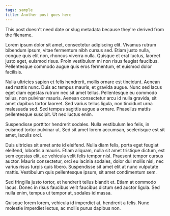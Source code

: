 ```yaml
---
tags: sample
title: Another post goes here
---
```


This post doesn't need date or slug metadata because they're derived from the filename.

Lorem ipsum dolor sit amet, consectetur adipiscing elit. Vivamus rutrum bibendum ipsum, vitae fermentum nibh cursus sed. Etiam justo nulla, congue quis elit non, rhoncus viverra nulla. Quisque et erat luctus, laoreet justo eget, euismod risus. Proin vestibulum mi non risus feugiat faucibus. Pellentesque commodo augue quis eros fermentum, et euismod dolor facilisis. 

Nulla ultricies sapien et felis hendrerit, mollis ornare est tincidunt. Aenean sed mattis nunc. Duis ac tempus mauris, et gravida augue. Nunc sed lacus eget diam egestas rutrum nec sit amet tellus. Pellentesque eu commodo tellus, non pulvinar mauris. Aenean consectetur arcu id nulla gravida, sit amet dapibus tortor laoreet. Sed varius tellus ligula, non tincidunt urna malesuada sed. Sed tempus sagittis augue a ornare. Phasellus mattis pellentesque suscipit. Ut nec luctus enim.

Suspendisse porttitor hendrerit sodales. Nulla vestibulum leo felis, in euismod tortor pulvinar ut. Sed sit amet lorem accumsan, scelerisque est sit amet, iaculis orci. 

Duis ultricies sit amet ante id eleifend. Nulla diam felis, porta eget feugiat eleifend, lobortis a mauris. Etiam aliquam, nulla sit amet tristique dictum, est sem egestas elit, ac vehicula velit felis tempor nisl. Praesent tempor cursus auctor. Mauris consectetur, orci eu lacinia sodales, dolor dui mollis nisl, nec varius risus turpis quis libero. Suspendisse sit amet elit at nunc vulputate mattis. Vestibulum quis pellentesque ipsum, sit amet condimentum sem. 

Sed fringilla justo tortor, et hendrerit tellus blandit et. Etiam at commodo lacus. Donec in risus faucibus velit faucibus dictum sed auctor ligula. Sed nulla enim, tempus ut tempor at, sodales id massa. 

Quisque lorem lorem, vehicula id imperdiet at, hendrerit a felis. Nunc molestie imperdiet lectus, ac mollis purus dapibus non.
